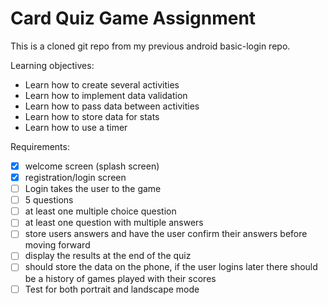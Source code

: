 # Card Quiz Game Assignment
This is a cloned git repo from my previous android basic-login repo. 

Learning objectives:
- Learn how to create several activities
- Learn how to implement data validation
- Learn how to pass data between activities
- Learn how to store data for stats
- Learn how to use a timer

Requirements:
- [x] welcome screen (splash screen)
- [x] registration/login screen
- [ ] Login takes the user to the game
- [ ] 5 questions
- [ ] at least one multiple choice question
- [ ] at least one question with multiple answers
- [ ] store users answers and have the user confirm their answers before moving forward
- [ ] display the results at the end of the quiz
- [ ] should store the data on the phone, if the user logins later there should be a history of games played with their scores
- [ ] Test for both portrait and landscape mode